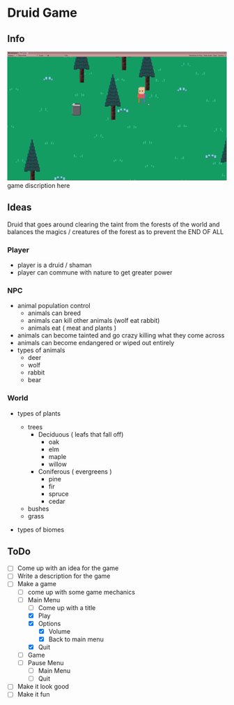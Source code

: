 # Druid Game
## Info
![The Latest Gif](/ART/Progress/grass-and-layers.gif "The Latest Gif")
game discription here 

## Ideas 
Druid that goes around clearing the taint from the forests of the world and balances the magics / creatures of the forest as to prevent the END OF ALL 
### Player
- player is a druid / shaman 
- player can commune with nature to get greater power 

### NPC
- animal population control
    - animals can breed
    - animals can kill other animals (wolf eat rabbit)
    - animals eat ( meat and plants )
- animals can become tainted and go crazy killing what they come across 
- animals can become endangered or wiped out entirely 
- types of animals 
    - deer 
    - wolf
    - rabbit
    - bear
### World      
- types of plants 
    - trees 
        - Deciduous ( leafs that fall off)
            - oak 
            - elm
            - maple
            - willow
        - Coniferous ( evergreens )
            - pine 
            - fir
            - spruce 
            - cedar 
    - bushes 
    - grass

- types of biomes 


## ToDo
- [ ] Come up with an idea for the game 
- [ ] Write a description for the game 
- [ ]  Make a game 
    - [ ] come up with some game mechanics 
    - [ ] Main Menu
        - [ ] Come up with a title 
        - [x] Play
        - [x] Options
            - [x] Volume
            - [x] Back to main menu
        - [x] Quit
    - [ ] Game
    - [ ] Pause Menu
        - [ ] Main Menu
        - [ ] Quit
- [ ] Make it look good
- [ ] Make it fun 
